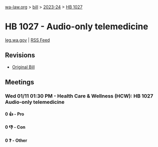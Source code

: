 [wa-law.org](/) > [bill](/bill/) > [2023-24](/bill/2023-24/) > [HB 1027](/bill/2023-24/hb/1027/)

# HB 1027 - Audio-only telemedicine
[leg.wa.gov](https://app.leg.wa.gov/billsummary?BillNumber=1027&Year=2023&Initiative=false) | [RSS Feed](./rss.xml)

## Revisions
* [Original Bill](1/)

## Meetings
### Wed 01/11 01:30 PM - Health Care & Wellness (HCW): HB 1027 Audio-only telemedicine
#### 0 👍 - Pro

#### 0 👎 - Con

#### 0 ❓ - Other
